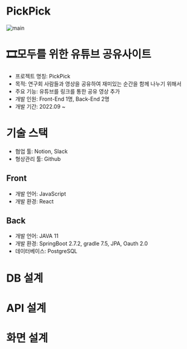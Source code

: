 # PickPick
![main](https://user-images.githubusercontent.com/67012957/198019500-7f3fc609-bdc3-496f-a0db-35f760c77568.png)

# 🎞모두를 위한 유튜브 공유사이트
- 프로젝트 명칭: PickPick
- 목적: 연구회 사람들과 영상을 공유하여 재미있는 순간을 함께 나누기 위해서
- 주요 기능: 유튜브를 링크를 통한 공유 영상 추가
- 개발 인원: Front-End 1명, Back-End 2명
- 개발 기간: 2022.09 ~

# 기술 스택
- 협업 툴: Notion, Slack
- 형상관리 툴: Github

## Front
- 개발 언어: JavaScript
- 개발 환경: React

## Back
- 개발 언어: JAVA 11
- 개발 환경: SpringBoot 2.7.2, gradle 7.5, JPA, Oauth 2.0
- 데이터베이스: PostgreSQL

# DB 설계

# API 설계

# 화면 설계